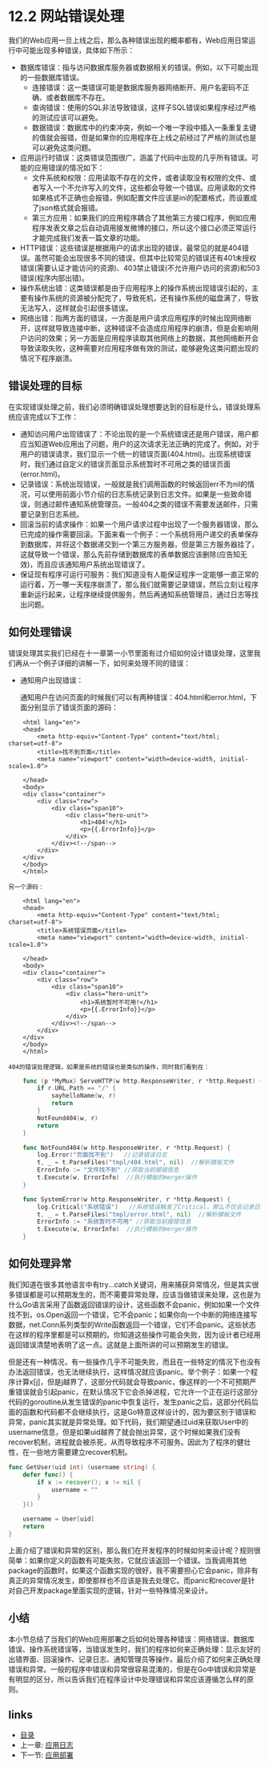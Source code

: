 # 12.2 网站错误处理

我们的Web应用一旦上线之后，那么各种错误出现的概率都有，Web应用日常运行中可能出现多种错误，具体如下所示：

* 数据库错误：指与访问数据库服务器或数据相关的错误。例如，以下可能出现的一些数据库错误。
  * 连接错误：这一类错误可能是数据库服务器网络断开、用户名密码不正确、或者数据库不存在。
  * 查询错误：使用的SQL非法导致错误，这样子SQL错误如果程序经过严格的测试应该可以避免。
  * 数据错误：数据库中的约束冲突，例如一个唯一字段中插入一条重复主键的值就会报错，但是如果你的应用程序在上线之前经过了严格的测试也是可以避免这类问题。
* 应用运行时错误：这类错误范围很广，涵盖了代码中出现的几乎所有错误。可能的应用错误的情况如下：
  * 文件系统和权限：应用读取不存在的文件，或者读取没有权限的文件、或者写入一个不允许写入的文件，这些都会导致一个错误。应用读取的文件如果格式不正确也会报错，例如配置文件应该是ini的配置格式，而设置成了json格式就会报错。
  * 第三方应用：如果我们的应用程序耦合了其他第三方接口程序，例如应用程序发表文章之后自动调用接发微博的接口，所以这个接口必须正常运行才能完成我们发表一篇文章的功能。
* HTTP错误：这些错误是根据用户的请求出现的错误，最常见的就是404错误。虽然可能会出现很多不同的错误，但其中比较常见的错误还有401未授权错误\(需要认证才能访问的资源\)、403禁止错误\(不允许用户访问的资源\)和503错误\(程序内部出错\)。
* 操作系统出错：这类错误都是由于应用程序上的操作系统出现错误引起的，主要有操作系统的资源被分配完了，导致死机，还有操作系统的磁盘满了，导致无法写入，这样就会引起很多错误。
* 网络出错：指两方面的错误，一方面是用户请求应用程序的时候出现网络断开，这样就导致连接中断，这种错误不会造成应用程序的崩溃，但是会影响用户访问的效果；另一方面是应用程序读取其他网络上的数据，其他网络断开会导致读取失败，这种需要对应用程序做有效的测试，能够避免这类问题出现的情况下程序崩溃。

## 错误处理的目标

在实现错误处理之前，我们必须明确错误处理想要达到的目标是什么，错误处理系统应该完成以下工作：

* 通知访问用户出现错误了：不论出现的是一个系统错误还是用户错误，用户都应当知道Web应用出了问题，用户的这次请求无法正确的完成了。例如，对于用户的错误请求，我们显示一个统一的错误页面\(404.html\)。出现系统错误时，我们通过自定义的错误页面显示系统暂时不可用之类的错误页面\(error.html\)。
* 记录错误：系统出现错误，一般就是我们调用函数的时候返回err不为nil的情况，可以使用前面小节介绍的日志系统记录到日志文件。如果是一些致命错误，则通过邮件通知系统管理员。一般404之类的错误不需要发送邮件，只需要记录到日志系统。
* 回滚当前的请求操作：如果一个用户请求过程中出现了一个服务器错误，那么已完成的操作需要回滚。下面来看一个例子：一个系统将用户递交的表单保存到数据库，并将这个数据递交到一个第三方服务器，但是第三方服务器挂了，这就导致一个错误，那么先前存储到数据库的表单数据应该删除\(应告知无效\)，而且应该通知用户系统出现错误了。
* 保证现有程序可运行可服务：我们知道没有人能保证程序一定能够一直正常的运行着，万一哪一天程序崩溃了，那么我们就需要记录错误，然后立刻让程序重新运行起来，让程序继续提供服务，然后再通知系统管理员，通过日志等找出问题。

## 如何处理错误

错误处理其实我们已经在十一章第一小节里面有过介绍如何设计错误处理，这里我们再从一个例子详细的讲解一下，如何来处理不同的错误：

* 通知用户出现错误：

  通知用户在访问页面的时候我们可以有两种错误：404.html和error.html，下面分别显示了错误页面的源码：

```markup
    <html lang="en">
    <head>
        <meta http-equiv="Content-Type" content="text/html; charset=utf-8">
        <title>找不到页面</title>
        <meta name="viewport" content="width=device-width, initial-scale=1.0">

    </head>
    <body>
    <div class="container">
        <div class="row">
            <div class="span10">
                <div class="hero-unit">
                    <h1>404!</h1>
                    <p>{{.ErrorInfo}}</p>
                </div>
            </div><!--/span-->
        </div>
    </div>
    </body>
    </html>
```

```text
另一个源码：
```

```markup
    <html lang="en">
    <head>
        <meta http-equiv="Content-Type" content="text/html; charset=utf-8">
        <title>系统错误页面</title>
        <meta name="viewport" content="width=device-width, initial-scale=1.0">

    </head>
    <body>
    <div class="container">
        <div class="row">
            <div class="span10">
                <div class="hero-unit">
                    <h1>系统暂时不可用!</h1>
                    <p>{{.ErrorInfo}}</p>
                </div>
            </div><!--/span-->
        </div>
    </div>
    </body>
    </html>
```

```text
404的错误处理逻辑，如果是系统的错误也是类似的操作，同时我们看到在：
```

```go
    func (p *MyMux) ServeHTTP(w http.ResponseWriter, r *http.Request) {
        if r.URL.Path == "/" {
            sayhelloName(w, r)
            return
        }
        NotFound404(w, r)
        return
    }

    func NotFound404(w http.ResponseWriter, r *http.Request) {
        log.Error("页面找不到")   //记录错误日志
        t, _ = t.ParseFiles("tmpl/404.html", nil)  //解析模板文件
        ErrorInfo := "文件找不到" //获取当前报错信息
        t.Execute(w, ErrorInfo)  //执行模板的merger操作
    }

    func SystemError(w http.ResponseWriter, r *http.Request) {
        log.Critical("系统错误")   //系统错误触发了Critical，那么不仅会记录日志还会发送邮件
        t, _ = t.ParseFiles("tmpl/error.html", nil)  //解析模板文件
        ErrorInfo := "系统暂时不可用" //获取当前报错信息
        t.Execute(w, ErrorInfo)  //执行模板的merger操作
    }
```

## 如何处理异常

我们知道在很多其他语言中有try...catch关键词，用来捕获异常情况，但是其实很多错误都是可以预期发生的，而不需要异常处理，应该当做错误来处理，这也是为什么Go语言采用了函数返回错误的设计，这些函数不会panic，例如如果一个文件找不到，os.Open返回一个错误，它不会panic；如果你向一个中断的网络连接写数据，net.Conn系列类型的Write函数返回一个错误，它们不会panic。这些状态在这样的程序里都是可以预期的。你知道这些操作可能会失败，因为设计者已经用返回错误清楚地表明了这一点。这就是上面所讲的可以预期发生的错误。

但是还有一种情况，有一些操作几乎不可能失败，而且在一些特定的情况下也没有办法返回错误，也无法继续执行，这样情况就应该panic。举个例子：如果一个程序计算x\[j\]，但是j越界了，这部分代码就会导致panic，像这样的一个不可预期严重错误就会引起panic，在默认情况下它会杀掉进程，它允许一个正在运行这部分代码的goroutine从发生错误的panic中恢复运行，发生panic之后，这部分代码后面的函数和代码都不会继续执行，这是Go特意这样设计的，因为要区别于错误和异常，panic其实就是异常处理。如下代码，我们期望通过uid来获取User中的username信息，但是如果uid越界了就会抛出异常，这个时候如果我们没有recover机制，进程就会被杀死，从而导致程序不可服务。因此为了程序的健壮性，在一些地方需要建立recover机制。

```go
func GetUser(uid int) (username string) {
    defer func() {
        if x := recover(); x != nil {
            username = ""
        }
    }()

    username = User[uid]
    return
}
```

上面介绍了错误和异常的区别，那么我们在开发程序的时候如何来设计呢？规则很简单：如果你定义的函数有可能失败，它就应该返回一个错误。当我调用其他package的函数时，如果这个函数实现的很好，我不需要担心它会panic，除非有真正的异常情况发生，即使那样也不应该是我去处理它。而panic和recover是针对自己开发package里面实现的逻辑，针对一些特殊情况来设计。

## 小结

本小节总结了当我们的Web应用部署之后如何处理各种错误：网络错误、数据库错误、操作系统错误等，当错误发生时，我们的程序如何来正确处理：显示友好的出错界面、回滚操作、记录日志、通知管理员等操作，最后介绍了如何来正确处理错误和异常。一般的程序中错误和异常很容易混淆的，但是在Go中错误和异常是有明显的区分，所以告诉我们在程序设计中处理错误和异常应该遵循怎么样的原则。

## links

* [目录](https://github.com/7th-heaven/build-web-application-with-golang/tree/606abd586a7270d0e48762cf0454ba0fac330698/zh/preface.md%3E)
* 上一章: [应用日志](https://github.com/7th-heaven/build-web-application-with-golang/tree/606abd586a7270d0e48762cf0454ba0fac330698/zh/12.1.md%3E)
* 下一节: [应用部署](https://github.com/7th-heaven/build-web-application-with-golang/tree/606abd586a7270d0e48762cf0454ba0fac330698/zh/12.3.md%3E)

